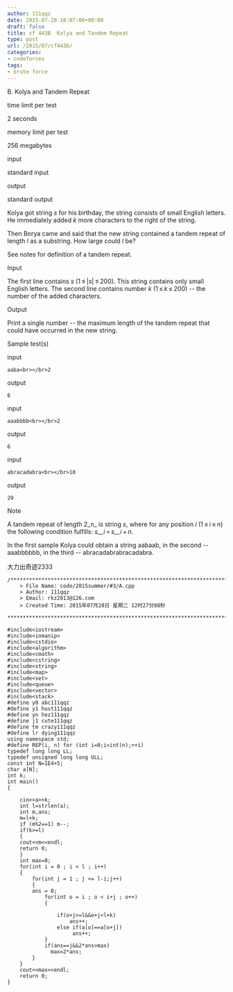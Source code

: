 ```yaml
---
author: 111qqz
date: 2015-07-28 16:07:00+00:00
draft: false
title: cf 443B  Kolya and Tandem Repeat
type: post
url: /2015/07/cf443b/
categories:
- codeforces
tags:
- brute force
---
```





B. Kolya and Tandem Repeat







time limit per test


2 seconds







memory limit per test


256 megabytes







input


standard input







output


standard output










Kolya got string _s_ for his birthday, the string consists of small English letters. He immediately added _k_ more characters to the right of the string.




Then Borya came and said that the new string contained a tandem repeat of length _l_ as a substring. How large could _l_ be?




See notes for definition of a tandem repeat.










Input




The first line contains _s_ (1 ≤ |_s_| ≤ 200). This string contains only small English letters. The second line contains number _k_ (1 ≤ _k_ ≤ 200) -- the number of the added characters.










Output




Print a single number -- the maximum length of the tandem repeat that could have occurred in the new string.










Sample test(s)










input



    
    aaba<br></br>2










output



    
    6










input



    
    aaabbbb<br></br>2










output



    
    6










input



    
    abracadabra<br></br>10










output



    
    20
















Note




A tandem repeat of length 2_n_ is string _s_, where for any position _i_ (1 ≤ _i_ ≤ _n_) the following condition fulfills: _s__i_ = _s__i_ + _n_.




In the first sample Kolya could obtain a string aabaab, in the second -- aaabbbbbb, in the third -- abracadabrabracadabra.







大力出奇迹2333





 

    
    /*************************************************************************
    	> File Name: code/2015summer/#3/A.cpp
    	> Author: 111qqz
    	> Email: rkz2013@126.com 
    	> Created Time: 2015年07月28日 星期二 12时27分08秒
     ************************************************************************/
    
    #include<iostream>
    #include<iomanip>
    #include<cstdio>
    #include<algorithm>
    #include<cmath>
    #include<cstring>
    #include<string>
    #include<map>
    #include<set>
    #include<queue>
    #include<vector>
    #include<stack>
    #define y0 abc111qqz
    #define y1 hust111qqz
    #define yn hez111qqz
    #define j1 cute111qqz
    #define tm crazy111qqz
    #define lr dying111qqz
    using namespace std;
    #define REP(i, n) for (int i=0;i<int(n);++i)  
    typedef long long LL;
    typedef unsigned long long ULL;
    const int N=1E4+5;
    char a[N];
    int k;
    int main()
    {
    
        cin>>a>>k;
        int l=strlen(a);
        int m,ans;
        m=l+k;
        if (m%2==1) m--;
        if(k>=l)
        {
    	cout<<m<<endl;
    	return 0;
        }
        int max=0;
        for(int i = 0 ; i < l ; i++)
        {
            for(int j = 1 ; j <= l-i;j++)
            {
    	    ans = 0;
                for(int o = i ; o < i+j ; o++)
                {
    		
                    if(o+j>=l&&o+j<l+k)
                        ans++;
                    else if(a[o]==a[o+j])
                         ans++;
                }
                if(ans==j&&2*ans>max)
                  max=2*ans;
            }
        }
        cout<<max<<endl;
        return 0;
    }
    



